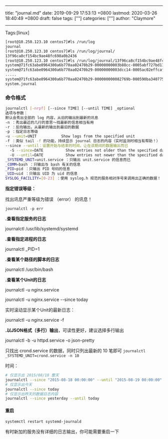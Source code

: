 
---
title: "journal.md"
date: 2019-09-29 17:53:13 +0800
lastmod: 2020-03-26 18:40:49 +0800
draft: false
tags: [""]
categories: [""]
author: "Claymore"

---
Tags:[linux]



```sh
[root@10.250.123.10 centos7]#ls /run/log
journal
[root@10.250.123.10 centos7]#ls /run/log/journal/
13f96ca8cf154bc9ae48fc698a0b2436
[root@10.250.123.10 centos7]#ls /run/log/journal/13f96ca8cf154bc9ae48fc698a0b2436/
system@71fc63abe0964300a6b770aa02470b29-00000000003b88cc-0005abf727bd11e5.journal
system@71fc63abe0964300a6b770aa02470b29-00000000003dcc14-0005ac02effcaf76.journal
.....
system@71fc63abe0964300a6b770aa02470b29-000000000082769b-000590ba340775a8.journal
system.journal
```



### 命令格式

```sh 
journalctl [-nrpf] [--since TIME] [--until TIME] _optional
选项与参数：
默认会秀出全部的 log 内容，从旧的输出到最新的讯息
-n ：秀出最近的几行的意思～找最新的信息相当有用
-r ：反向输出，从最新的输出到最旧的数据
-p ：指定日志等级
-u --unit=UNIT           Show logs from the specified unit
-f ：类似 tail -f 的功能，持续显示 journal 日志的内容（实时监测时相当有帮助！）
--since --until：设置开始与结束的时间，让在该期间的数据输出而已
  -S --since=DATE          Show entries not older than the specified date
  -U --until=DATE          Show entries not newer than the specified date
_SYSTEMD_UNIT=unit.service ：只输出 unit.service 的信息而已
_COMM=bash ：只输出与 bash 有关的信息
_PID=pid ：只输出 PID 号码的信息
_UID=uid ：只输出 UID 为 uid 的信息
SYSLOG_FACILITY=[0-23] ：使用 syslog.h 规范的服务相对序号来调用出正确的数据！
```



**指定错误等级：**

找出讯息严重等级为错误 （error） 的讯息！

`journalctl -p err`

**.查看指定服务的日志**

journalctl /usr/lib/systemd/systemd

**.查看指定进程的日志**

journalctl  _PID=1

**.查看某个路径的脚本的日志**

journalctl  /usr/bin/bash 

**.查看某个Unit的日志**

journalctl -u nginx.service

journalctl -u nginx.service --since today

实时滚动显示某个Unit的最新日志：

journalctl -u nginx.service -f

**.以JSON格式（多行）输出**，可读性更好，建议选择多行输出

journalctl -b -u httpd.service -o json-pretty



只找出 crond.service 的数据，同时只列出最新的 10 笔即可
`journalctl _SYSTEMD_UNIT=crond.service -n 10`



时间：

```sh
# 仅显示出 2015/08/18 整天
journalctl --since "2015-08-18 00:00:00" --until "2015-08-19 00:00:00"
# 仅显示出今天
journalctl --since today
# 仅显示出昨天的数据日志内容
journalctl --since yesterday --until today
```





#### 重启

`systemctl restart systemd-journald`

有时新加的服务没有详细的日志输出，你可能需要重启一下

